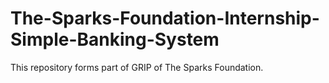 # The-Sparks-Foundation-Internship-Simple-Banking-System
This repository forms part of GRIP of The Sparks Foundation.
